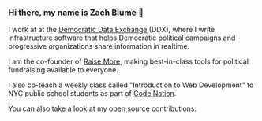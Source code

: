 ### Hi there, my name is Zach Blume 👋

I work at at the [Democratic Data Exchange](https://demexchange.com/) (DDX), where I write infrastructure software that helps Democratic political campaigns and progressive organizations share information in realtime.

I am the co-founder of [Raise More](https://join.raisemore.app/), making best-in-class tools for political fundraising available to everyone.

I also co-teach a weekly class called "Introduction to Web Development" to NYC public school students as part of [Code Nation](https://codenation.org/).

You can also take a look at my open source contributions.
